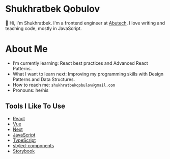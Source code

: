 # Shukhratbek Qobulov

👋 Hi, I'm Shukhratbek. I'm a frontend engineer at [Abutech](https://abutech.uz). I love writing and teaching code, mostly in JavaScript.

# About Me

- I’m currently learning: React best practices and Advanced React Patterns.
- What I want to learn next: Improving my programming skills with Design Patterns and Data Structures.
- How to reach me: `shukhratbekqobulov@gmail.com`
- Pronouns: he/his

## Tools I Like To Use

- [React](https://reactjs.org/)
- [Vue](https://vuejs.org/)
- [Next](https://nextjs.org/)
- [JavaScript](https://www.javascript.com/)
- [TypeScript](https://www.typescriptlang.org/)
- [styled-components](https://styled-components.com/)
- [Storybook](https://storybook.js.org/)
